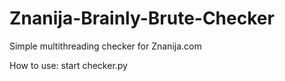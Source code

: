 # Znanija-Brainly-Brute-Checker
Simple multithreading checker for Znanija.com

How to use:
start checker.py

